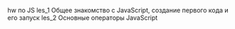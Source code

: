 hw по JS
les_1 Общее знакомство с JavaScript, создание первого кода и его запуск
les_2 Основные операторы JavaScript